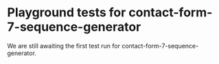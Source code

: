 # Playground tests for contact-form-7-sequence-generator
We are still awaiting the first test run for contact-form-7-sequence-generator.
